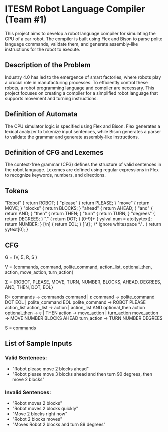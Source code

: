 # ITESM Robot Language Compiler (Team #1)

This project aims to develop a robot language compiler for simulating the CPU of a car robot. The compiler is built using Flex and Bison to parse polite language commands, validate them, and generate assembly-like instructions for the robot to execute.

## Description of the Problem

Industry 4.0 has led to the emergence of smart factories, where robots play a crucial role in manufacturing processes. To efficiently control these robots, a robot programming language and compiler are necessary. This project focuses on creating a compiler for a simplified robot language that supports movement and turning instructions.

## Definition of Automata

The CPU simulator logic is specified using Flex and Bison. Flex generates a lexical analyzer to tokenize input sentences, while Bison generates a parser to validate the grammar and generate assembly-like instructions.

## Definition of CFG and Lexemes

The context-free grammar (CFG) defines the structure of valid sentences in the robot language. Lexemes are defined using regular expressions in Flex to recognize keywords, numbers, and directions.

## Tokens
"Robot"                         { return ROBOT; }
"please"                        { return PLEASE; }
"move"                          { return MOVE; }
"blocks"                        { return BLOCKS; }
"ahead"                         { return AHEAD; }
"and"                           { return AND; }
"then"                          { return THEN; }
"turn"                          { return TURN; }
"degrees"                       { return DEGREES; }
"."                             { return DOT; }
[0-9]+                          { yylval.num = atoi(yytext); return NUMBER; }
[\n]                            { return EOL; }
[ \t]                           ; /* Ignore whitespace */
.                               { return yytext[0]; }

## CFG
G = {V, Σ, R, S }

V = {commands, command, polite_command, action_list, optional_then, action, move_action, turn_action}

Σ = {ROBOT, PLEASE, MOVE, TURN, NUMBER, BLOCKS, AHEAD, DEGREES, AND, THEN, DOT, EOL}

R= 
commands 	    →  commands command | ε
command 	    → polite_command DOT EOL | polite_command EOL
polite_command → ROBOT PLEASE action_list
action_list           → action | action_list AND optional_then action
optional_then      → ε | THEN
action                  → move_action | turn_action
move_action       → MOVE NUMBER BLOCKS AHEAD
turn_action         → TURN NUMBER DEGREES

S = commands



## List of Sample Inputs

### Valid Sentences:

- "Robot please move 2 blocks ahead"
- "Robot please move 3 blocks ahead and then turn 90 degrees, then move 2 blocks"

### Invalid Sentences:

- "Robot moves 2 blocks"
- "Robot moves 2 blocks quickly"
- "Move 2 blocks right now"
- "Robot 2 blocks moves"
- "Moves Robot 2 blocks and turn 89 degrees"
